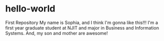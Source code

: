 # hello-world
First Repository
My name is Sophia, and I think I'm gonna like this!!! I'm a first year graduate student at NJIT and major in Business and Information Systems. And, my son and mother are awesome!
